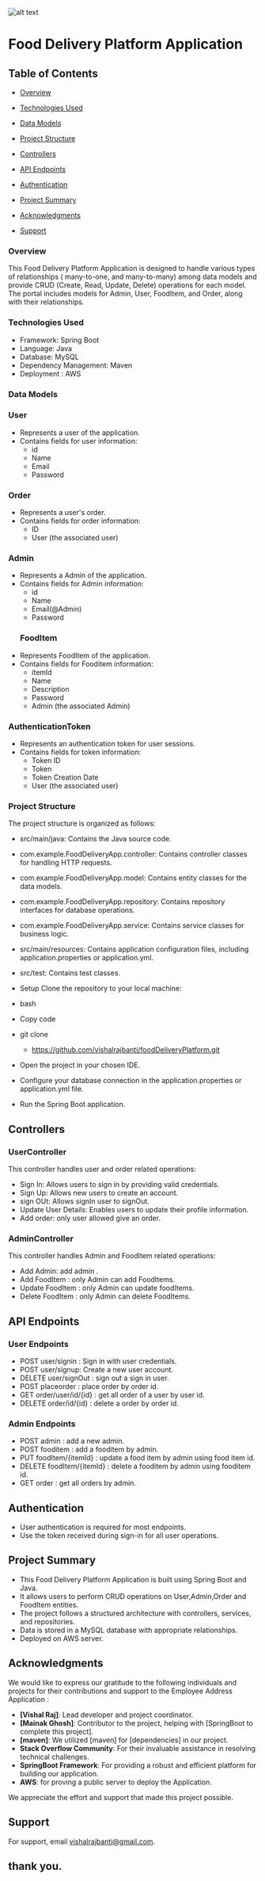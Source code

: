 ![alt text](http://./food-delivery.jpg)

# Food Delivery Platform Application

## Table of Contents

- [Overview](#overview)
- [Technologies Used](#Technologies-Used)
- [Data Models](#Data-Models)
- [Project Structure](#Project-Structure)
- [Controllers](#Controllers)
- [API Endpoints](#API-Endpoints)
- [Authentication](#Authentication)
- [Project Summary](#Project-Summary)

- [Acknowledgments](#Acknowledgments)
- [Support ](#Support)



### Overview
This Food Delivery Platform Application  is designed to handle various types of relationships ( many-to-one, and many-to-many) among data models and provide CRUD (Create, Read, Update, Delete) operations for each model. The portal includes models for Admin, User, FoodItem,  and Order, along with their relationships.

### Technologies Used
- Framework: Spring Boot
- Language: Java
- Database: MySQL
- Dependency Management: Maven
- Deployment : AWS
### Data Models
### User
- Represents a user of the application.
- Contains fields for user information:
    - id
    - Name
    - Email
    - Password
### Order
- Represents a user's order.
- Contains fields for order information:
    -  ID
    -  User (the associated user)
### Admin
- Represents a Admin of the application.
- Contains fields for Admin information:
    - id
    - Name
    - Email(@Admin)
    - Password
  ### FoodItem
- Represents FoodItem of the application.
- Contains fields for Fooditem information:
    - itemId
    - Name
    - Description
    - Password
    - Admin (the associated Admin)
### AuthenticationToken
- Represents an authentication token for user sessions.
- Contains fields for token information:
    - Token ID
    - Token
    - Token Creation Date
    - User (the associated user)

### Project Structure
The project structure is organized as follows:

- src/main/java: Contains the Java source code.
- com.example.FoodDeliveryApp.controller: Contains controller classes for handling HTTP requests.
- com.example.FoodDeliveryApp.model: Contains entity classes for the data models.
- com.example.FoodDeliveryApp.repository: Contains repository interfaces for database operations.
- com.example.FoodDeliveryApp.service: Contains service classes for business logic.
- src/main/resources: Contains application configuration files, including application.properties or application.yml.
- src/test: Contains test classes.
- Setup
  Clone the repository to your local machine:

- bash
- Copy code
- git clone
    - https://github.com/vishalrajbanti/foodDeliveryPlatform.git
- Open the project in your chosen IDE.

- Configure your database connection in the application.properties or application.yml file.

- Run the Spring Boot application.

## Controllers
### UserController
This controller handles user and order related operations:

- Sign In: Allows users to sign in by providing valid credentials.
- Sign Up: Allows new users to create an account.
- sign OUt: Allows signIn user to signOut.
- Update User Details: Enables users to update their profile information.
- Add order: only user allowed give an order.
### AdminController
This controller handles Admin and FoodItem related operations:

- Add Admin: add admin .
- Add FoodItem : only Admin can add FoodItems.
- Update FoodItem : only Admin can update foodItems.
- Delete FoodItem : only Admin can delete FoodItems.
## API Endpoints
### User Endpoints
- POST   user/signin : Sign in with user credentials.
- POST   user/signup: Create a new user account.
- DELETE user/signOut : sign out a sign in user.
- POST   placeorder : place order by order id.
- GET    order/user/id/{id} : get all order of a user by user id.
- DELETE order/id/{id} : delete a order by order id.

### Admin Endpoints
- POST admin : add a new admin.
- POST fooditem : add a fooditem by admin.
- PUT  foodItem/{itemId} : update a food item by admin using food item id.
- DELETE foodItem/{itemId} : delete a fooditem by admin using fooditem id.
- GET order : get all orders by admin.
## Authentication
- User authentication is required for most endpoints.
- Use the token received during sign-in for all user operations.



## Project Summary
- This Food Delivery Platform Application is built using Spring Boot and Java.
- It allows users to perform CRUD operations on User,Admin,Order and FoodItem entities.
- The project follows a structured architecture with controllers, services, and repositories.
- Data is stored in a MySQL database with appropriate relationships.
- Deployed on AWS server.

## Acknowledgments

We would like to express our gratitude to the following individuals and projects for their contributions and support to the Employee Address Application :

- **[Vishal Raj]**: Lead developer and project coordinator.
- **[Mainak Ghosh]**: Contributor to the project, helping with [SpringBoot to complete this project].
- **[maven]**: We utilized [maven] for [dependencies] in our project.
- **Stack Overflow Community**: For their invaluable assistance in resolving technical challenges.
- **SpringBoot Framework**: For providing a robust and efficient platform for building our application.
- **AWS**: for proving a public server to deploy the Application.

We appreciate the  effort and support that made this project possible.



## Support

For support, email vishalrajbanti@gmail.com.

## thank you.





